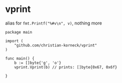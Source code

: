# vprint

alias for `fmt.Printf("%#v\n", v)`, nothing more

```
package main

import (
	"github.com/christian-korneck/vprint"
)

func main() {
	b := []byte{'g', 'o'}
	vprint.Vprint(b) // prints: []byte{0x67, 0x6f}

}
```
